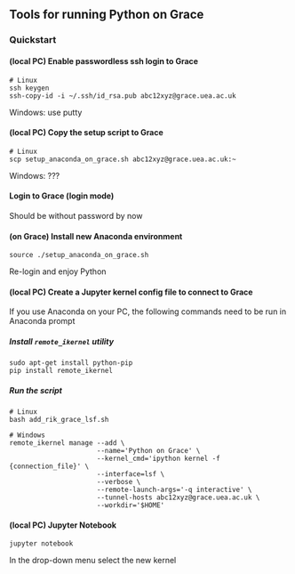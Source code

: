 ## Tools for running Python on Grace

### Quickstart
#### (local PC) Enable passwordless ssh login to Grace
```
# Linux
ssh keygen
ssh-copy-id -i ~/.ssh/id_rsa.pub abc12xyz@grace.uea.ac.uk
```
Windows: use putty

#### (local PC) Copy the setup script to Grace
```
# Linux
scp setup_anaconda_on_grace.sh abc12xyz@grace.uea.ac.uk:~

```
Windows: ???

#### Login to Grace (login mode)
Should be without password by now

#### (on Grace) Install new Anaconda environment
```
source ./setup_anaconda_on_grace.sh
```
Re-login and enjoy Python

#### (local PC) Create a Jupyter kernel config file to connect to Grace
If you use Anaconda on your PC, the following commands need to be run in Anaconda prompt
##### Install `remote_ikernel` utility
```
sudo apt-get install python-pip
pip install remote_ikernel
```
##### Run the script
```
# Linux
bash add_rik_grace_lsf.sh
```
```
# Windows
remote_ikernel manage --add \
                      --name='Python on Grace' \
                      --kernel_cmd='ipython kernel -f {connection_file}' \
                      --interface=lsf \
                      --verbose \
                      --remote-launch-args='-q interactive' \
                      --tunnel-hosts abc12xyz@grace.uea.ac.uk \
                      --workdir='$HOME'
```
#### (local PC) Jupyter Notebook
```
jupyter notebook
```
In the drop-down menu select the new kernel
